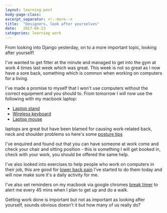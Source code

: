 ```yaml
---
layout: learning-post
body-page-class:
excerpt_separator: <!--more-->
title:  "Designers, look after yourselves"
date:   2017-08-23
categories: learning work
---
```


From looking into Django yesterday, on to a more important topic, looking after yourself!<!--more-->


I've wanted to get fitter at the minute and managed to get into the gym at work 4 times last week which was great.  This week is not so great as I now have a sore back, something which is common when working on computers for a living.

I've made a promise to myself that I won't use computers without the correct equipment and you should to.  From tomorrow I will now use the following with my macbook laptop:

* [Laptop stand](https://www.amazon.co.uk/Griffin-Elevator-Desktop-Laptops-Macbooks/dp/B0044RUSZM/ref=sr_1_6?ie=UTF8&qid=1503510951&sr=8-6&keywords=laptop+stand)
* [Wireless keyboard](https://www.apple.com/uk/shop/product/MLA22B/A/magic-keyboard-british-english?fnode=24a99d0a2605876683d50bd3d6d780f05e3c5054e1e8c4f283788484a4bb6db420c825180617cd595d0c6b8d69fa0bb181e55f2fae41b297b00cef984ff52569f616742c9b283d314317b0d0e39ee6c4f762a9c3cf4de498405ca740a4e4b44b)  
* [Laptop mouse](https://www.apple.com/uk/shop/product/MLA02Z/A/magic-mouse-2?fnode=5c9e0345d2cd64324199a18fdae3523cffaf14363865f0edd11239a918bcf8d283a7450c707ce0f78f534c95cdd262d0a3048cb25b682271db464d3262541f8545318faa7b5967c186afdd0ad7888c616b803287cf931dbac2229d0c97c9912f)

laptops are great but have been blamed for causing work-related back, neck and shoulder problems so here's some [posture tips](http://www.nhs.uk/Livewell/workplacehealth/Pages/laptophealth.aspx)

I've enquired and found out that you can have someone at work come and check your chair and sitting position - this is something I will get booked in, check with your work, you should be offered the same help.

I've also looked into exercises to help people who work on computers in their job, this are good for [lower back pain](http://www.nhs.uk/Livewell/Backpain/Pages/low-back-pain-exercises.aspx ) I've started to do them today and will now make sure it's a daily activity for me.

I've also set reminders on my macbook via google chromes [break timer](https://chrome.google.com/webstore/detail/break-timer/hklkdbpicdmlpoiellngedpejjkmapei?hl=en) to alert me every 45 mins when I plan to get up and do a walk.

Getting work done is important but not as important as looking after yourself, sounds obvious doesn't it but how many of us really do?
